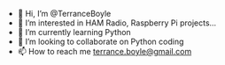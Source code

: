 - 👋 Hi, I’m @TerranceBoyle
- 👀 I’m interested in HAM Radio, Raspberry Pi projects...
- 🌱 I’m currently learning Python
- 💞️ I’m looking to collaborate on Python coding
- 📫 How to reach me terrance.boyle@gmail.com

<!---
TerranceBoyle/TerranceBoyle is a ✨ special ✨ repository because its `README.md` (this file) appears on your GitHub profile.
You can click the Preview link to take a look at your changes.
--->
